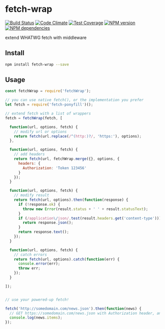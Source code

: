 fetch-wrap
====
[![Build Status](https://secure.travis-ci.org/benjamine/fetch-wrap.svg)](http://travis-ci.org/benjamine/fetch-wrap)
[![Code Climate](https://codeclimate.com/github/benjamine/fetch-wrap/badges/gpa.svg)](https://codeclimate.com/github/benjamine/fetch-wrap)
[![Test Coverage](https://codeclimate.com/github/benjamine/fetch-wrap/badges/coverage.svg)](https://codeclimate.com/github/benjamine/fetch-wrap)
[![NPM version](https://badge.fury.io/js/fetch-wrap.svg)](http://badge.fury.io/js/fetch-wrap)
[![NPM dependencies](https://david-dm.org/benjamine/fetch-wrap.svg)](https://david-dm.org/benjamine/fetch-wrap)


extend WHATWG fetch with middleware

Install
-------
``` sh
npm install fetch-wrap --save
```

Usage
-----
``` js
const fetchWrap = require('fetchWrap');

// you can use native fetch(), or the implementation you prefer
let fetch = require('fetch-ponyfill')();

// extend fetch with a list of wrappers
fetch = fetchWrap(fetch, [

  function(url, options, fetch) {
    // modify url or options
    return fetch(url.replace(/^(http:)?/, 'https:'), options);
  },

  function(url, options, fetch) {
    // add headers
    return fetch(url, fetchWrap.merge({}, options, {
      headers: {
        Authorization: 'Token 123456'
      }
    });
  }

  function(url, options, fetch) {
    // modify result
    return fetch(url, options).then(function(response) {
      if (!response.ok) {
        throw new Error(result.status + ' ' + result.statusText);
      }
      if (/application\/json/.test(result.headers.get('content-type'))) {
        return response.json();
      }
      return response.text();
    });
  }

  function(url, options, fetch) {
    // catch errors
    return fetch(url, options).catch(function(err) {
      console.error(err);
      throw err;
    });
  }

]);


// use your powered-up fetch!

fetch('http://somedomain.com/news.json').then(function(news) {
  // GET https://somedomain.com/news.json with Authorization header, and parsed to json
  console.log(news.items);
});

```
